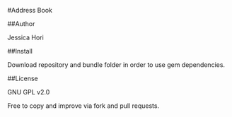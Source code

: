 #Address Book

##Author

Jessica Hori

##Install

Download repository and bundle folder in
order to use gem dependencies.

##License

GNU GPL v2.0

Free to copy and improve via fork and pull requests.
